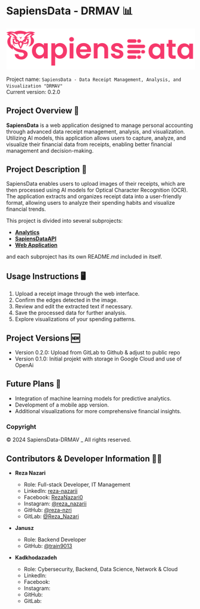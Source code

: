 # SapiensData - DRMAV 📊

![SapiensData Logo](Docs/READMEs/media/images/logos/text_logo_pink.png)

Project name: `SapiensData - Data Receipt Management, Analysis, and Visualization "DRMAV"`  
Current version: 0.2.0

## Project Overview 📖

**SapiensData** is a web application designed to manage personal accounting through advanced data receipt management, analysis, and visualization. Utilizing AI models, this application allows users to capture, analyze, and visualize their financial data from receipts, enabling better financial management and decision-making.

## Project Description 📝

SapiensData enables users to upload images of their receipts, which are then processed using AI models for Optical Character Recognition (OCR). The application extracts and organizes receipt data into a user-friendly format, allowing users to analyze their spending habits and visualize financial trends.

This project is divided into several subprojects:

- **[Analytics](./Analytics/)**
- **[SapiensDataAPI](./SapiensDataAPI/)**
- **[Web Application](./web-app/)**

and each subproject has its own README.md included in itself.

## Usage Instructions 🖥️

1. Upload a receipt image through the web interface.
2. Confirm the edges detected in the image.
3. Review and edit the extracted text if necessary.
4. Save the processed data for further analysis.
5. Explore visualizations of your spending patterns.

## Project Versions 🆕

- Version 0.2.0: Upload from GitLab to Github & adjust to public repo
- Version 0.1.0: Initial projekt with storage in Google Cloud and use of OpenAi

## Future Plans 🚀

- Integration of machine learning models for predictive analytics.
- Development of a mobile app version.
- Additional visualizations for more comprehensive financial insights.

### Copyright

© 2024 SapiensData-DRMAV _ All rights reserved.

## Contributors & Developer Information 👨‍💻

- **Reza Nazari**
  - Role: Full-stack Developer, IT Management
  - LinkedIn: [reza-nazarii](https://www.linkedin.com/in/reza-nazarii)
  - Facebook: [RezaNazari0](https://www.facebook.com/RezaNazari0)
  - Instagram: [@reza_nazarii](https://www.instagram.com/reza_nazarii)
  - GitHub: [@reza-nzri](https://github.com/reza-nzri)
  - GitLab: [@Reza_Nazari](https://gitlab.com/Reza_Nazari)

- **Janusz**
  - Role: Backend Developer
  - GitHub: [@train9013](https://github.com/train9013)

- **Kadkhodazadeh**
  - Role: Cybersecurity, Backend, Data Science, Network & Cloud
  - LinkedIn: []()
  - Facebook: []()
  - Instagram: []()
  - GitHub: []()
  - GitLab: []()
